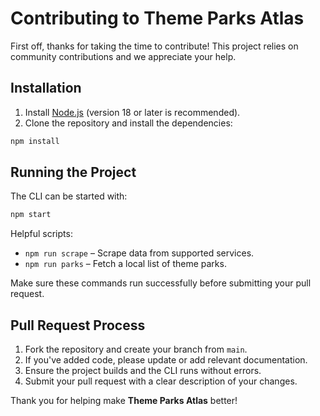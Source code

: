 # Contributing to Theme Parks Atlas

First off, thanks for taking the time to contribute! This project relies on community contributions and we appreciate your help.

## Installation

1. Install [Node.js](https://nodejs.org/) (version 18 or later is recommended).
2. Clone the repository and install the dependencies:

```bash
npm install
```

## Running the Project

The CLI can be started with:

```bash
npm start
```

Helpful scripts:

- `npm run scrape` – Scrape data from supported services.
- `npm run parks` – Fetch a local list of theme parks.

Make sure these commands run successfully before submitting your pull request.

## Pull Request Process

1. Fork the repository and create your branch from `main`.
2. If you've added code, please update or add relevant documentation.
3. Ensure the project builds and the CLI runs without errors.
4. Submit your pull request with a clear description of your changes.

Thank you for helping make **Theme Parks Atlas** better!
